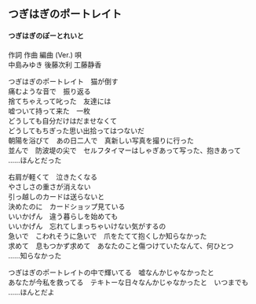 ## つぎはぎのポートレイト
#### つぎはぎのぽーとれいと


作詞  作曲  編曲 (Ver.)   唄   
中島みゆき   後藤次利        工藤静香   
   
   
つぎはぎのポートレイト　猫が倒す   
痛むような音で　振り返る   
捨てちゃえって叱った　友達には   
嘘ついて持って来た　一枚   
どうしても自分だけはだませなくて   
どうしてもちぎった思い出拾ってはつないだ   
朝陽を浴びて　あの日二人で　真新しい写真を撮りに行った   
並んで　防波堤の尖で　セルフタイマーはしゃぎあって写った、抱きあって   
……ほんとだった   
   
右肩が軽くて　泣きたくなる   
やさしさの重さが消えない   
引っ越しのカードは送らないと   
決めたのに　カードショップ見ている   
いいかげん　違う暮らしを始めても   
いいかげん　忘れてしまっちゃいけない気がするの   
急いで　こわれそうに急いで　爪をたてて抱くしか知らなかった   
求めて　息もつかず求めて　あなたのこと傷つけていたなんて、何ひとつ   
……知らなかった   
   
つぎはぎのポートレイトの中で輝いてる　嘘なんかじゃなかったと   
あなたが今私を救ってる　テキトーな日々なんかじゃなかったと　いつまでも   
……ほんとだよ   